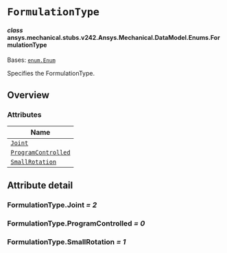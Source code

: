 # `FormulationType`

<a id="ansys.mechanical.stubs.v242.Ansys.Mechanical.DataModel.Enums.FormulationType"></a>

#### *class* ansys.mechanical.stubs.v242.Ansys.Mechanical.DataModel.Enums.FormulationType

Bases: [`enum.Enum`](https://docs.python.org/3/library/enum.html#enum.Enum)

Specifies the FormulationType.

<!-- !! processed by numpydoc !! -->

<a id="overview"></a>

## Overview

### Attributes

| Name |
| ---------------------------------------------------------------------------------------------------------------------------------- |
| [`Joint`](#FormulationType.Joint) |
| [`ProgramControlled`](#FormulationType.ProgramControlled) |
| [`SmallRotation`](#FormulationType.SmallRotation) |

<a id="attribute-detail"></a>

## Attribute detail

<a id="FormulationType.Joint"></a>

### FormulationType.Joint *= 2*

<a id="FormulationType.ProgramControlled"></a>

### FormulationType.ProgramControlled *= 0*

<a id="FormulationType.SmallRotation"></a>

### FormulationType.SmallRotation *= 1*


